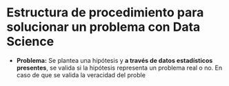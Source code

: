 # Estructura de procedimiento para solucionar un problema con Data Science

 - **Problema:** Se plantea una hipótesis y **a través de datos estadísticos presentes**, se valida si la hipótesis representa un problema real o no. En caso de que se valida la veracidad del proble

<!--stackedit_data:
eyJoaXN0b3J5IjpbLTExNjY4MzE0NjBdfQ==
-->